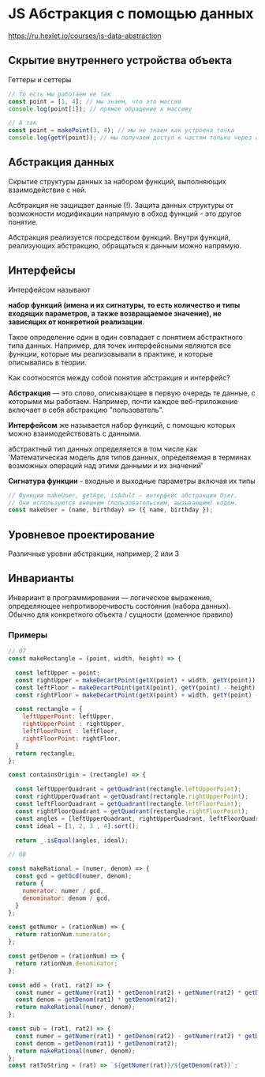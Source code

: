 # JS Абстракция с помощью данных

https://ru.hexlet.io/courses/js-data-abstraction

## Скрытие внутреннего устройства объекта

Геттеры и сеттеры

```js
// То есть мы работаем не так
const point = [1, 4]; // мы знаем, что это массив
console.log(point[1]); // прямое обращение к массиву

// А так
const point = makePoint(3, 4); // мы не знаем как устроена точка
console.log(getY(point)); // мы получаем доступ к частям только через селекторы
```

## Абстракция данных 
Скрытие структуры данных за набором функций, выполняющих взаимодействие с ней. 

Асбтракция не защищает данные (!).
Защита данных структуры от возможности модификации напрямую в обход функций - это другое понятие. 

Абстракция реализуется посредством функций. Внутри функций, реализующих абстракцию, обращаться к данным можно напрямую. 

## Интерфейсы

Интерфейсом называют 

**набор функций (имена и их сигнатуры, то есть количество и типы входящих параметров, а также возвращаемое значение), не зависящих от конкретной реализации**.

Такое определение один в один совпадает с понятием абстрактного типа данных. Например, для точек интерфейсными являются все функции, которые мы реализовывали в практике, и которые описывались в теории.

Как соотносятся между собой понятия абстракция и интерфейс? 

**Абстракция** — это слово, описывающее в первую очередь те данные, с которыми мы работаем. Например, почти каждое веб-приложение включает в себя абстракцию "пользователь". 

**Интерфейсом** же называется набор функций, с помощью которых можно взаимодействовать с данными.

абстрактный тип данных определяется в том числе как 'Математическая модель для типов данных, определяемая в терминах возможных операций над этими данными и их значений'

**Cигнатура функции** - входные и выходные параметры включая их типы

```js
// Функции makeUser, getAge, isAdult — интерфейс абстракции User.
// Они используются внешним (пользовательским, вызывающим) кодом.
const makeUser = (name, birthday) => ({ name, birthday });

```

## Уровневое проектирование

Различные уровни абстракции, например, 2 или 3

## Инварианты

Инвариант в программировании — логическое выражение, определяющее непротиворечивость состояния (набора данных).
Обычно для конкретного объекта / сущности (доменное правило)

### Примеры

```js
// 07
const makeRectangle = (point, width, height) => {

  const leftUpper = point;
  const rightUpper = makeDecartPoint(getX(point) + width, getY(point));
  const leftFloor = makeDecartPoint(getX(point), getY(point) - height);
  const rightFloor = makeDecartPoint(getX(point) + width, getY(point) - height);

  const rectangle = {
    leftUpperPoint: leftUpper,
    rightUpperPoint : rightUpper, 
    leftFloorPoint : leftFloor,
    rightFloorPoint: rightFloor,
  }
  return rectangle;
};

const containsOrigin = (rectangle) => {

  const leftUpperQuadrant = getQuadrant(rectangle.leftUpperPoint);
  const rightUpperQuadrant = getQuadrant(rectangle.rightUpperPoint);
  const leftFloorQuadrant = getQuadrant(rectangle.leftFloorPoint);
  const rightFloorQuadrant = getQuadrant(rectangle.rightFloorPoint);
  const angles = [leftUpperQuadrant, rightUpperQuadrant, leftFloorQuadrant, rightFloorQuadrant].sort();
  const ideal = [1, 2, 3 , 4].sort();

  return _.isEqual(angles, ideal);

// 08

const makeRational = (numer, denom) => {
  const gcd = getGcd(numer, denom);
  return {
    numerator: numer / gcd,
    denominator: denom / gcd,
  }
};

const getNumer = (rationNum) => {
  return rationNum.numerator;
};

const getDenom = (rationNum) => {
  return rationNum.denominator;
};

const add = (rat1, rat2) => {
  const numer = getNumer(rat1) * getDenom(rat2) + getNumer(rat2) * getDenom(rat1);
  const denom = getDenom(rat1) * getDenom(rat2);
  return makeRational(numer, denom);
};

const sub = (rat1, rat2) => {
  const numer = getNumer(rat1) * getDenom(rat2) - getNumer(rat2) * getDenom(rat1);
  const denom = getDenom(rat1) * getDenom(rat2);
  return makeRational(numer, denom);
};
const ratToString = (rat) => `${getNumer(rat)}/${getDenom(rat)}`;

```
